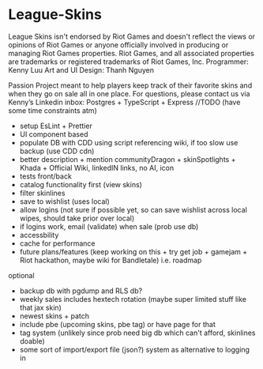 # League-Skins
League Skins isn't endorsed by Riot Games and doesn't reflect the views or opinions of Riot Games or anyone officially involved in producing or managing Riot Games properties. Riot Games, and all associated properties are trademarks or registered trademarks of Riot Games, Inc.
Programmer: Kenny Luu
Art and UI Design: Thanh Nguyen

Passion Project meant to help players keep track of their favorite skins and when they go on sale all in one place. For questions, please contact us via Kenny’s Linkedin inbox:
Postgres + TypeScript + Express
//TODO (have some time constraints atm)
- setup EsLint + Prettier
- UI component based
- populate DB with CDD using script referencing wiki, if too slow use backup (use CDD cdn)
- better description +  mention communityDragon + skinSpotlights + Khada + Official Wiki, linkedIN links, no AI, icon
- tests front/back
- catalog functionality first (view skins)
- filter skinlines
- save to wishlist (uses local)
- allow logins (not sure if possible yet, so can save wishlist across local wipes, should take prior over local)
- if logins work, email (validate) when sale (prob use db)
- accessbility
- cache for performance
- future plans/features (keep working on this + try get job + gamejam + Riot hackathon, maybe wiki for Bandletale) i.e. roadmap

optional
- backup db with pgdump and RLS db?
- weekly sales includes hextech rotation (maybe super limited stuff like that jax skin)
- newest skins + patch
- include pbe (upcoming skins, pbe tag) or have page for that
- tag system (unlikely since prob need big db which can't afford, skinlines doable)
- some sort of import/export file (json?) system as alternative to logging in
   
